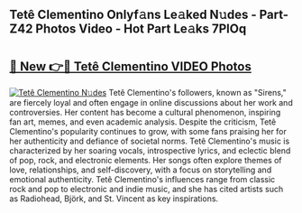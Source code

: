 ## Tetê Clementino Onlyf𝚊ns Le𝚊ked N𝚞des - Part-Z42 Photos Video - Hot Part Le𝚊ks 7PlOq

# <h2><a href="http://ac52277.deff.icu/?id=Tet%c3%aa+Clementino">🔗 New 👉🔴 Tetê Clementino VIDEO Photos</a></h2>

[![Tetê Clementino N𝚞des](https://i.imgur.com/rIISA9y.gif)](http://ac52277.deff.icu/?id=Tet%c3%aa+Clementino)
Tetê Clementino's followers, known as "Sirens," are fiercely loyal and often engage in online discussions about her work and controversies. Her content has become a cultural phenomenon, inspiring fan art, memes, and even academic analysis. Despite the criticism, Tetê Clementino's popularity continues to grow, with some fans praising her for her authenticity and defiance of societal norms. Tetê Clementino's music is characterized by her soaring vocals, introspective lyrics, and eclectic blend of pop, rock, and electronic elements. Her songs often explore themes of love, relationships, and self-discovery, with a focus on storytelling and emotional authenticity. Tetê Clementino's influences range from classic rock and pop to electronic and indie music, and she has cited artists such as Radiohead, Björk, and St. Vincent as key inspirations.
